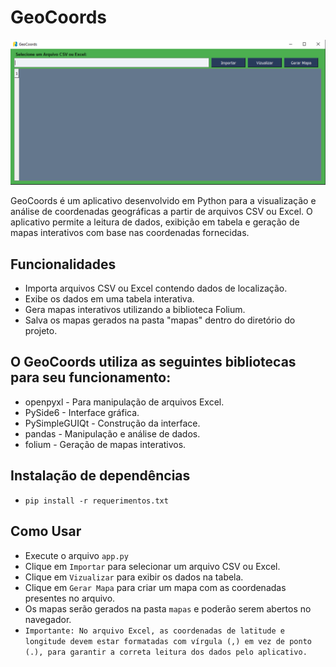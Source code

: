 # GeoCoords
<p align="center">
  <img src="image.png" alt="GeoCoords">
</p>
GeoCoords é um aplicativo desenvolvido em Python para a visualização e análise de coordenadas geográficas a partir de arquivos CSV ou Excel. O aplicativo permite a leitura de dados, exibição em tabela e geração de mapas interativos com base nas coordenadas fornecidas.

## Funcionalidades
- Importa arquivos CSV ou Excel contendo dados de localização.
- Exibe os dados em uma tabela interativa.
- Gera mapas interativos utilizando a biblioteca Folium.
- Salva os mapas gerados na pasta "mapas" dentro do diretório do projeto.

## O GeoCoords utiliza as seguintes bibliotecas para seu funcionamento:
- openpyxl - Para manipulação de arquivos Excel.
- PySide6 - Interface gráfica.
- PySimpleGUIQt - Construção da interface.
- pandas - Manipulação e análise de dados.
- folium - Geração de mapas interativos.

## Instalação de dependências
- ``pip install -r requerimentos.txt``

## Como Usar
- Execute o arquivo ``app.py``
- Clique em ``Importar`` para selecionar um arquivo CSV ou Excel.
- Clique em ``Vizualizar`` para exibir os dados na tabela.
- Clique em ``Gerar Mapa`` para criar um mapa com as coordenadas presentes no arquivo.
- Os mapas serão gerados na pasta ``mapas`` e poderão serem abertos no navegador.
- ``Importante: No arquivo Excel, as coordenadas de latitude e longitude devem estar formatadas com vírgula (,) em vez de ponto (.), para garantir a correta leitura dos dados pelo aplicativo.``

